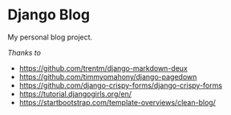 # Django Blog

My personal blog project.



*Thanks to*
  * https://github.com/trentm/django-markdown-deux
  * https://github.com/timmyomahony/django-pagedown
  * https://github.com/django-crispy-forms/django-crispy-forms
  * https://tutorial.djangogirls.org/en/
  * https://startbootstrap.com/template-overviews/clean-blog/
